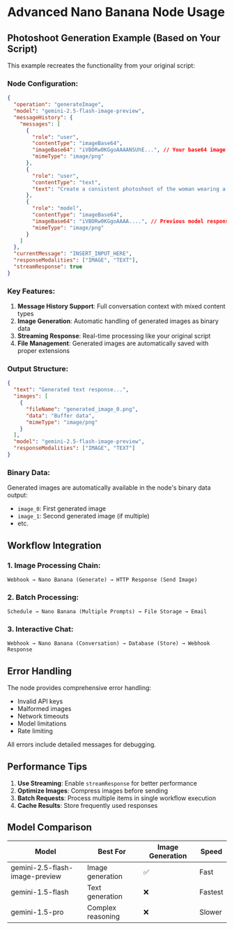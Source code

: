# Advanced Nano Banana Node Usage

## Photoshoot Generation Example (Based on Your Script)

This example recreates the functionality from your original script:

### Node Configuration:
```json
{
  "operation": "generateImage",
  "model": "gemini-2.5-flash-image-preview",
  "messageHistory": {
    "messages": [
      {
        "role": "user",
        "contentType": "imageBase64",
        "imageBase64": "iVBORw0KGgoAAAANSUhE...", // Your base64 image data
        "mimeType": "image/png"
      },
      {
        "role": "user", 
        "contentType": "text",
        "text": "Create a consistent photoshoot of the woman wearing a 2 piece Indian Kurti set in a front three-quarter side view with woman looking to her right with right leg stepped forward and weight shifted onto the back leg. Ensure facial consistency and body proportion."
      },
      {
        "role": "model",
        "contentType": "imageBase64", 
        "imageBase64": "iVBORw0KGgoAAAA....", // Previous model response
        "mimeType": "image/png"
      }
    ]
  },
  "currentMessage": "INSERT_INPUT_HERE",
  "responseModalities": ["IMAGE", "TEXT"],
  "streamResponse": true
}
```

### Key Features:

1. **Message History Support**: Full conversation context with mixed content types
2. **Image Generation**: Automatic handling of generated images as binary data
3. **Streaming Response**: Real-time processing like your original script
4. **File Management**: Generated images are automatically saved with proper extensions

### Output Structure:

```json
{
  "text": "Generated text response...",
  "images": [
    {
      "fileName": "generated_image_0.png",
      "data": "Buffer data",
      "mimeType": "image/png"
    }
  ],
  "model": "gemini-2.5-flash-image-preview",
  "responseModalities": ["IMAGE", "TEXT"]
}
```

### Binary Data:

Generated images are automatically available in the node's binary data output:
- `image_0`: First generated image
- `image_1`: Second generated image (if multiple)
- etc.

## Workflow Integration

### 1. Image Processing Chain:
```
Webhook → Nano Banana (Generate) → HTTP Response (Send Image)
```

### 2. Batch Processing:
```
Schedule → Nano Banana (Multiple Prompts) → File Storage → Email
```

### 3. Interactive Chat:
```
Webhook → Nano Banana (Conversation) → Database (Store) → Webhook Response
```

## Error Handling

The node provides comprehensive error handling:
- Invalid API keys
- Malformed images
- Network timeouts
- Model limitations
- Rate limiting

All errors include detailed messages for debugging.

## Performance Tips

1. **Use Streaming**: Enable `streamResponse` for better performance
2. **Optimize Images**: Compress images before sending
3. **Batch Requests**: Process multiple items in single workflow execution
4. **Cache Results**: Store frequently used responses

## Model Comparison

| Model | Best For | Image Generation | Speed |
|-------|----------|------------------|-------|
| gemini-2.5-flash-image-preview | Image generation | ✅ | Fast |
| gemini-1.5-flash | Text generation | ❌ | Fastest |
| gemini-1.5-pro | Complex reasoning | ❌ | Slower |